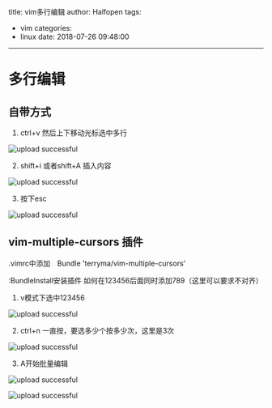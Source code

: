 title: vim多行编辑
author: Halfopen
tags:
  - vim
categories:
  - linux
date: 2018-07-26 09:48:00
---
# 多行编辑

## 自带方式

1. ctrl+v 然后上下移动光标选中多行

![upload successful](/assets/images/vim多行编辑/pasted-0.png)

2. shift+i 或者shift+A 插入内容


![upload successful](/assets/images/vim多行编辑/pasted-1.png)

3. 按下esc 

![upload successful](/assets/images/vim多行编辑/pasted-2.png)

## vim-multiple-cursors 插件

.vimrc中添加　Bundle 'terryma/vim-multiple-cursors'

:BundleInstall安装插件
如何在123456后面同时添加789（这里可以要求不对齐）

1. v模式下选中123456


![upload successful](/assets/images/vim多行编辑/pasted-3.png)

2. ctrl+n 一直按，要选多少个按多少次，这里是3次


![upload successful](/assets/images/vim多行编辑/pasted-4.png)

3. A开始批量编辑


![upload successful](/assets/images/vim多行编辑/pasted-5.png)


![upload successful](/assets/images/vim多行编辑/pasted-6.png)


